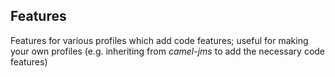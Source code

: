 ## Features

Features for various profiles which add code features; useful for making your own profiles (e.g. inheriting from *camel-jms* to add the necessary code features)
